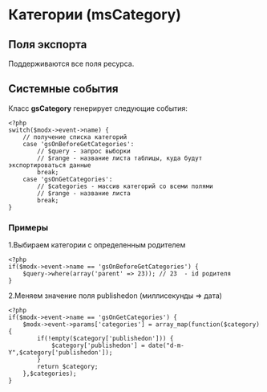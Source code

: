 # Категории (msCategory)

## Поля экспорта

Поддерживаются все поля ресурса.

## Системные события

Класс **gsCategory** генерирует следующие события:

	<?php
	switch($modx->event->name) {
		// получение списка категорий
		case 'gsOnBeforeGetCategories':
			// $query - запрос выборки
			// $range - название листа таблицы, куда будут экспортироваться данные
			break;
		case 'gsOnGetCategories':
			// $categories - массив категорий со всеми полями
			// $range - название листа
			break;	
	}

### Примеры

1.Выбираем категории с определенным родителем

	<?php
	if($modx->event->name == 'gsOnBeforeGetCategories') {
		$query->where(array('parent' => 23)); // 23  - id родителя			
	}

2.Меняем значение поля publishedon (миллисекунды => дата)

	<?php
	if($modx->event->name == 'gsOnGetCategories') {
		$modx->event->params['categories'] = array_map(function($category){
	        if(!empty($category['publishedon'])) {
	            $category['publishedon'] = date("d-m-Y",$category['publishedon']);
	        }
	        return $category;
	    },$categories);	
	}